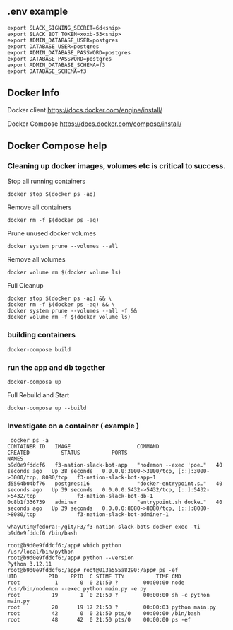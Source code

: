 
## .env example
```
export SLACK_SIGNING_SECRET=6d<snip>
export SLACK_BOT_TOKEN=xoxb-53<snip>
export ADMIN_DATABASE_USER=postgres
export DATABASE_USER=postgres
export ADMIN_DATABASE_PASSWORD=postgres
export DATABASE_PASSWORD=postgres
export ADMIN_DATABASE_SCHEMA=f3
export DATABASE_SCHEMA=f3

```


## Docker Info

Docker client
https://docs.docker.com/engine/install/

Docker Compose
https://docs.docker.com/compose/install/

## Docker Compose help

### Cleaning up docker images, volumes etc is critical to success.

Stop all running containers
```
docker stop $(docker ps -aq)
```

Remove all containers
```
docker rm -f $(docker ps -aq)
```

Prune unused docker volumes
```
docker system prune --volumes --all
```

Remove all volumes
```
docker volume rm $(docker volume ls)
```

Full Cleanup
```
docker stop $(docker ps -aq) && \
docker rm -f $(docker ps -aq) && \
docker system prune --volumes --all -f &&
docker volume rm -f $(docker volume ls)
```

### building containers

```
docker-compose build
```

### run the app and db together 

```
docker-compose up
```

Full Rebuild and Start
```
docker-compose up --build
```

### Investigate on a container ( example )
```
 docker ps -a
CONTAINER ID   IMAGE                     COMMAND                  CREATED          STATUS          PORTS                                                   NAMES
b9d0e9fddcf6   f3-nation-slack-bot-app   "nodemon --exec 'poe…"   40 seconds ago   Up 38 seconds   0.0.0.0:3000->3000/tcp, [::]:3000->3000/tcp, 8080/tcp   f3-nation-slack-bot-app-1
d5564b04bf76   postgres:16               "docker-entrypoint.s…"   40 seconds ago   Up 39 seconds   0.0.0.0:5432->5432/tcp, [::]:5432->5432/tcp             f3-nation-slack-bot-db-1
0c8b1f336739   adminer                   "entrypoint.sh docke…"   40 seconds ago   Up 39 seconds   0.0.0.0:8080->8080/tcp, [::]:8080->8080/tcp             f3-nation-slack-bot-adminer-1

whayutin@fedora:~/git/F3/f3-nation-slack-bot$ docker exec -ti b9d0e9fddcf6 /bin/bash

root@b9d0e9fddcf6:/app# which python
/usr/local/bin/python
root@b9d0e9fddcf6:/app# python --version
Python 3.12.11
root@b9d0e9fddcf6:/app# root@013a555a8290:/app# ps -ef
UID          PID    PPID  C STIME TTY          TIME CMD
root           1       0  0 21:50 ?        00:00:00 node /usr/bin/nodemon --exec python main.py -e py
root          19       1  0 21:50 ?        00:00:00 sh -c python main.py
root          20      19 17 21:50 ?        00:00:03 python main.py
root          42       0  0 21:50 pts/0    00:00:00 /bin/bash
root          48      42  0 21:50 pts/0    00:00:00 ps -ef

```

